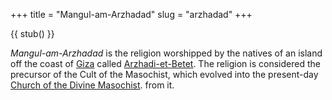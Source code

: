 +++
title = "Mangul-am-Arzhadad"
slug = "arzhadad"
+++

{{ stub() }}

*Mangul-am-Arzhadad* is the religion worshipped by the natives of an island off the coast of [Giza](@/locations/giza.md) called [Arzhadi-et-Betet](@/locations/arzhadi-et-betet.md).
The religion is considered the precursor of the Cult of the Masochist, which evolved into the present-day [Church of the Divine Masochist](@/religions/orthodox-divine-masochist.md).
from it.